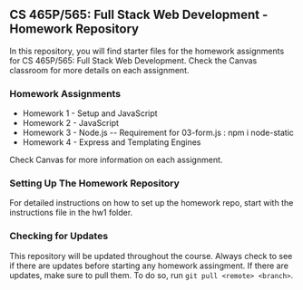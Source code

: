 ## CS 465P/565: Full Stack Web Development - Homework Repository

In this repository, you will find starter files for the homework assignments for CS 465P/565: Full Stack Web Development. Check the Canvas classroom for more details on each assignment.

### Homework Assignments

- Homework 1 - Setup and JavaScript
- Homework 2 - JavaScript
- Homework 3 - Node.js
  -- Requirement for 03-form.js : npm i node-static
- Homework 4 - Express and Templating Engines

Check Canvas for more information on each assignment.

### Setting Up The Homework Repository

For detailed instructions on how to set up the homework repo, start with the instructions file in the hw1 folder.

### Checking for Updates

This repository will be updated throughout the course. Always check to see if there are updates before starting any homework assingment. If there are updates, make sure to pull them. To do so, run `git pull <remote> <branch>`.
